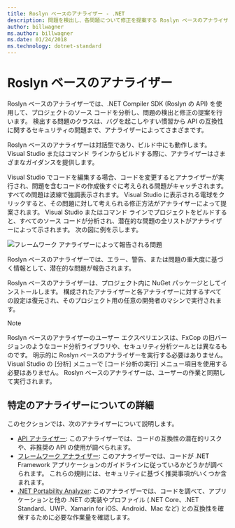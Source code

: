 ```yaml
---
title: Roslyn ベースのアナライザー - .NET
description: 問題を検出し、各問題について修正を提案する Roslyn ベースのアナライザーについて説明します。
author: billwagner
ms.author: billwagner
ms.date: 01/24/2018
ms.technology: dotnet-standard
---
```


# <a name="the-roslyn-based-analyzers"></a>Roslyn ベースのアナライザー

Roslyn ベースのアナライザーでは、.NET Compiler SDK (Roslyn の API) を使用して、プロジェクトのソース コードを分析し、問題の検出と修正の提案を行います。 検出する問題のクラスは、バグを起こしやすい慣習から API の互換性に関するセキュリティの問題まで、アナライザーによってさまざまです。

Roslyn ベースのアナライザーは対話型であり、ビルド中にも動作します。 Visual Studio またはコマンド ラインからビルドする際に、アナライザーはさまざまなガイダンスを提供します。

Visual Studio でコードを編集する場合、コードを変更するとアナライザーが実行され、問題を含むコードの作成後すぐに考えられる問題がキャッチされます。 すべての問題は波線で強調表示されます。 Visual Studio に表示される電球をクリックすると、その問題に対して考えられる修正方法がアナライザーによって提案されます。 Visual Studio またはコマンド ラインでプロジェクトをビルドすると、すべてのソース コードが分析され、潜在的な問題の全リストがアナライザーによって示されます。 次の図に例を示します。

![フレームワーク アナライザーによって報告される問題](./media/framework-analyzers-2.png)

Roslyn ベースのアナライザーでは、エラー、警告、または問題の重大度に基づく情報として、潜在的な問題が報告されます。

Roslyn ベースのアナライザーは、プロジェクト内に NuGet パッケージとしてインストールします。 構成されたアナライザーと各アナライザーに対するすべての設定は復元され、そのプロジェクト用の任意の開発者のマシンで実行されます。

> [!NOTE]
> Roslyn ベースのアナライザーのユーザー エクスペリエンスは、FxCop の旧バージョンのようなコード分析ライブラリや、セキュリティ分析ツールとは異なるものです。  明示的に Roslyn ベースのアナライザーを実行する必要はありません。 Visual Studio の [分析] メニューで [コード分析の実行] メニュー項目を使用する必要はありません。 Roslyn ベースのアナライザーは、ユーザーの作業と同期して実行されます。

## <a name="more-information-on-specific-analyzers"></a>特定のアナライザーについての詳細

このセクションでは、次のアナライザーについて説明します。

* [API アナライザー](api-analyzer.md): このアナライザーでは、コードの互換性の潜在的リスクや、非推奨の API の使用が調べられます。
* [フレームワーク アナライザー](framework-analyzer.md): このアナライザーでは、コードが .NET Framework アプリケーションのガイドラインに従っているかどうかが調べられます。 これらの規則には、セキュリティに基づく推奨事項がいくつか含まれます。
* [.NET Portability Analyzer](portability-analyzer.md): このアナライザーでは、コードを調べて、アプリケーションと他の .NET の実装やプロファイル (.NET Core、.NET Standard、UWP、Xamarin for iOS、Android、Mac など) との互換性を確保するために必要な作業量を確認します。

